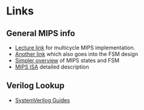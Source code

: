 # Links
 ## General MIPS info
 - [Lecture link](https://www.cs.fsu.edu/~zwang/files/cda3101/Fall2017/Lecture6_cda3101.pdf) for multicycle MIPS implementation.
 - [Another link](https://slidetodoc.com/eee-440-computer-architecture-the-processor-datapath-and/) which also goes into the FSM design
 - [Simpler overview](https://www.d.umn.edu/~gshute/mips/multicycle.html) of MIPS states and FSM
 - [MIPS ISA](https://www.cs.cmu.edu/afs/cs/academic/class/15740-f97/public/doc/mips-isa.pdf) detailed description
 ## Verilog Lookup
 - [SystemVerilog Guides](https://www.chipverify.com/systemverilog/systemverilog-tutorial) 

